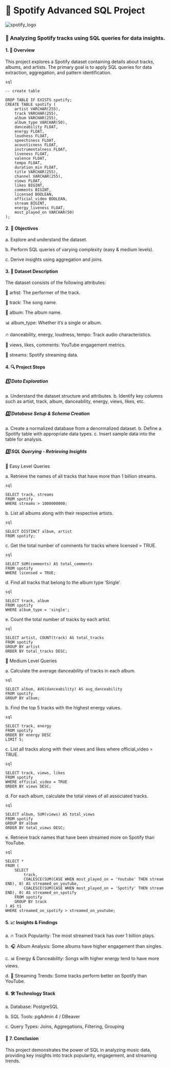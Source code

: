 # 🎵 Spotify Advanced SQL Project

![spotify_logo](https://github.com/user-attachments/assets/f18951d7-3130-49f8-aa5c-f7ee23ba5b46)

### 📌 Analyzing Spotify tracks using SQL queries for data insights.

#### 1. 📌 Overview
This project explores a Spotify dataset containing details about tracks, albums, and artists. The primary goal is to apply SQL queries for data extraction, aggregation, and pattern identification.
```
sql

-- create table

DROP TABLE IF EXISTS spotify;
CREATE TABLE spotify (
    artist VARCHAR(255),
    track VARCHAR(255),
    album VARCHAR(255),
    album_type VARCHAR(50),
    danceability FLOAT,
    energy FLOAT,
    loudness FLOAT,
    speechiness FLOAT,
    acousticness FLOAT,
    instrumentalness FLOAT,
    liveness FLOAT,
    valence FLOAT,
    tempo FLOAT,
    duration_min FLOAT,
    title VARCHAR(255),
    channel VARCHAR(255),
    views FLOAT,
    likes BIGINT,
    comments BIGINT,
    licensed BOOLEAN,
    official_video BOOLEAN,
    stream BIGINT,
    energy_liveness FLOAT,
    most_played_on VARCHAR(50)
);
```


#### 2. 🚀 Objectives
a. Explore and understand the dataset.

b. Perform SQL queries of varying complexity (easy & medium levels).

c. Derive insights using aggregation and joins.



#### 3. 📂 Dataset Description
The dataset consists of the following attributes:

🎤 artist: The performer of the track.

🎵 track: The song name.

💽 album: The album name.

📊 album_type: Whether it’s a single or album.

🔥 danceability, energy, loudness, tempo: Track audio characteristics.

🎥 views, likes, comments: YouTube engagement metrics.

📡 streams: Spotify streaming data.


#### 4. 🔍 Project Steps

##### 1️⃣ Data Exploration
a. Understand the dataset structure and attributes.
b. Identify key columns such as artist, track, album, danceability, energy, views, likes, etc.

##### 2️⃣ Database Setup & Schema Creation
a. Create a normalized database from a denormalized dataset.
b. Define a Spotify table with appropriate data types.
c. Insert sample data into the table for analysis.


##### 3️⃣ SQL Querying - Retrieving Insights
🔹 Easy Level Queries

a. Retrieve the names of all tracks that have more than 1 billion streams.
```
sql

SELECT track, streams 
FROM spotify 
WHERE streams > 1000000000;

```

b. List all albums along with their respective artists.
```
sql

SELECT DISTINCT album, artist 
FROM spotify;

```

c. Get the total number of comments for tracks where licensed = TRUE.
```
sql

SELECT SUM(comments) AS total_comments 
FROM spotify 
WHERE licensed = TRUE;
```

d. Find all tracks that belong to the album type ‘Single’.
```
sql

SELECT track, album 
FROM spotify 
WHERE album_type = 'single';
```

e. Count the total number of tracks by each artist.
```
sql

SELECT artist, COUNT(track) AS total_tracks 
FROM spotify 
GROUP BY artist 
ORDER BY total_tracks DESC;

```

🔹 Medium Level Queries

a. Calculate the average danceability of tracks in each album.
```
sql

SELECT album, AVG(danceability) AS avg_danceability 
FROM spotify 
GROUP BY album;

```

b. Find the top 5 tracks with the highest energy values.
```
sql

SELECT track, energy 
FROM spotify 
ORDER BY energy DESC 
LIMIT 5;
```

c. List all tracks along with their views and likes where official_video = TRUE.
```
sql

SELECT track, views, likes 
FROM spotify 
WHERE official_video = TRUE 
ORDER BY views DESC;
```

d. For each album, calculate the total views of all associated tracks.
```
sql

SELECT album, SUM(views) AS total_views 
FROM spotify 
GROUP BY album 
ORDER BY total_views DESC;
```

e. Retrieve track names that have been streamed more on Spotify than YouTube.
```
sql

SELECT * 
FROM (
    SELECT 
        track,
        COALESCE(SUM(CASE WHEN most_played_on = 'Youtube' THEN stream END), 0) AS streamed_on_youtube,
        COALESCE(SUM(CASE WHEN most_played_on = 'Spotify' THEN stream END), 0) AS streamed_on_spotify
    FROM spotify
    GROUP BY track
) AS t1
WHERE streamed_on_spotify > streamed_on_youtube;
```


#### 5. 📈 Insights & Findings
a. 🔥 Track Popularity: The most streamed track has over 1 billion plays.

b. 🎧 Album Analysis: Some albums have higher engagement than singles.

c. 📊 Energy & Danceability: Songs with higher energy tend to have more views.

d. 📢 Streaming Trends: Some tracks perform better on Spotify than YouTube.


#### 6. 🛠 Technology Stack
a. Database: PostgreSQL

b. SQL Tools: pgAdmin 4 / DBeaver

c. Query Types: Joins, Aggregations, Filtering, Grouping



#### 🎯 7. Conclusion
This project demonstrates the power of SQL in analyzing music data, providing key insights into track popularity, engagement, and streaming trends.


